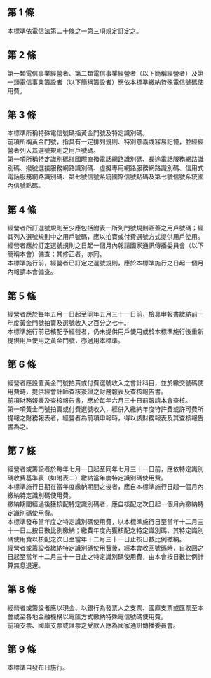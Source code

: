 第 1 條
-------
本標準依電信法第二十條之一第三項規定訂定之。

第 2 條
-------
第一類電信事業經營者、第二類電信事業經營者（以下簡稱經營者）及第  
一類電信事業籌設者（以下簡稱籌設者）應依本標準繳納特殊電信號碼使  
用費。

第 3 條
-------
本標準所稱特殊電信號碼指黃金門號及特定識別碼。  
前項所稱黃金門號，指具有一定排列規則、特別意義或容易記憶，並經經  
營者列入其選號規則之用戶號碼。  
第一項所稱特定識別碼指國際直撥電話網路識別碼、長途電話服務網路識  
別碼、撥號選接服務網路識別碼、虛擬專用網路服務網路識別碼、信用式  
電話服務網路識別碼、第七號信號系統國際信號點碼及第七號信號系統國  
內信號點碼。

第 4 條
-------
經營者所訂選號規則至少應包括附表一所列門號規則涵蓋之用戶號碼；經  
其列入選號規則中之用戶號碼，應以拍賣或付費選號方式提供用戶使用。  
經營者應於訂定選號規則之日起一個月內報請國家通訊傳播委員會（以下  
簡稱本會）備查；其修正者，亦同。  
本標準施行前，經營者已訂定之選號規則，應於本標準施行之日起一個月  
內報請本會備查。

第 5 條
-------
經營者應於每年五月一日起至同年五月三十一日前，檢具申報書繳納前一  
年度黃金門號拍賣及選號收入之百分之七十。  
本標準施行前已核配予經營者，仍未提供用戶使用或於本標準施行後重新  
提供用戶使用之黃金門號，亦適用本標準。

第 6 條
-------
經營者應設置黃金門號拍賣或付費選號收入之會計科目，並於繳交號碼使  
用費時，提供經會計師查核簽證之財務報表及查核報告書。  
前項財務報表及查核報告書，應於每年六月三十日前報請本會查核。  
第一項黃金門號拍賣或付費選號收入，經併入繳納年度特許費或許可費所  
提報之財務報表者，經營者為前項申報時，得以該財務報表及其查核報告  
書為之。

第 7 條
-------
經營者或籌設者於每年七月一日起至同年七月三十一日前，應依特定識別  
碼收費基準表（如附表二）繳納當年度特定識別碼使用費。  
本標準施行日期在當年度繳納期間之後者，應自本標準施行日起一個月內  
繳納特定識別碼使用費。  
繳納期間經過後獲核配特定識別碼者，應自核配之次日起一個月內繳納特  
定識別碼使用費。  
本標準發布當年度之特定識別碼使用費，以本標準施行日至當年十二月三  
十一日止按日數比例繳納；繳費年度內獲核配之特定識別碼，其特定識別  
碼使用費以核配之次日至當年十二月三十一日止按日數比例繳納。  
經營者或籌設者繳納特定識別碼使用費後，經本會收回號碼時，自收回之  
日起至當年十二月三十一日止之特定識別碼使用費，由本會按日數比例計  
算無息退還。

第 8 條
-------
經營者或籌設者應以現金、以銀行為發票人之支票、國庫支票或匯票至本  
會或至各地金融機構以電匯方式繳納特殊電信號碼使用費。  
前項支票、國庫支票或匯票之受款人應為國家通訊傳播委員會。

第 9 條
-------
本標準自發布日施行。


